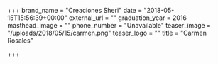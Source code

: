 +++
brand_name = "Creaciones Sheri"
date = "2018-05-15T15:56:39+00:00"
external_url = ""
graduation_year = 2016
masthead_image = ""
phone_number = "Unavailable"
teaser_image = "/uploads/2018/05/15/carmen.png"
teaser_logo = ""
title = "Carmen Rosales"

+++
